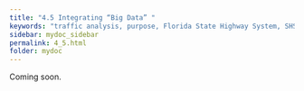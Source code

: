```yaml
---
title: "4.5	Integrating “Big Data” "
keywords: "traffic analysis, purpose, Florida State Highway System, SHS"
sidebar: mydoc_sidebar
permalink: 4_5.html
folder: mydoc
---
```


<p>
  Coming soon.
</p>